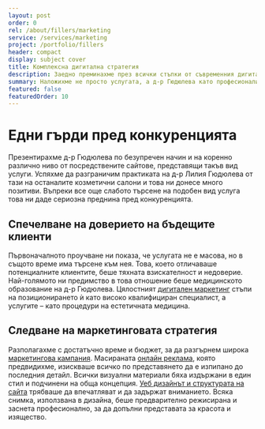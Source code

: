 ```yaml
---
layout: post
order: 0
rel: /about/fillers/marketing
service: /services/marketing
project: /portfolio/fillers
header: compact
display: subject cover
title: Комплексна дигитална стратегия
description: Заедно преминахме през всички стъпки от съвременния дигитален маркетинг-създаването на уеб сайт, засенемането на снимките и маркетинг планирането
summary: Наложихме не просто услугата, а д-р Гюдюлева като професионалист и изградихме доверие към нея и нейната работа.
featured: false
featuredOrder: 10
---
```

# Едни гърди пред конкуренцията
 Презентирахме д-р Гюдюлева по безупречен начин и на коренно различно ниво от посредствените сайтове, представящи такъв вид услуги. Успяхме да разграничим практиката на д-р Лилия Гюдюлева от тази на останалите козметични салони и това ни донесе много позитиви. Въпреки все още слабото търсене на подобен вид услуга това ни даде сериозна преднина пред конкуренцията.

## Спечелване на доверието на бъдещите клиенти
Първоначалното проучване ни показа, че услугата не е масова, но в същото време има търсене към нея. Това, което отличаваше потенциалните клиентите, беше тяхната взискателност и недоверие. Най-голямото ни предимство в това отношение беше медицинското образование на д-р Гюдюлева. Цялостният [дигитален маркетинг](./../../маркетинг/дигитална-маркетинг-стратегия.html) стъпи на позиционирането ѝ като високо квалифициран специалист, а услугите – като процедури на естетичната медицина.

## Следване на маркетинговата стратегия
Разполагахме с достатъчно време и бюджет, за да разгърнем широка [маркетингова кампания](./../../маркетинг/дигитална-маркетинг-стратегия.html). Масираната [онлайн реклама](./../../маркетинг/онлайн-реклама.html), която предвидихме, изискваше всичко по представянето да е изпипано до последния детайл. Всички визуални материали бяха издържани в един стил и подчинени на обща концепция. [Уеб дизайнът и структурата на сайта](./../../маркетинг/уеб-дизайн.html) трябваше да впечатляват и да задържат вниманието. Всяка снимка, използвана в дизайна, беше предварително режисирана и заснета професионално, за да допълни представата за красота и изящество.